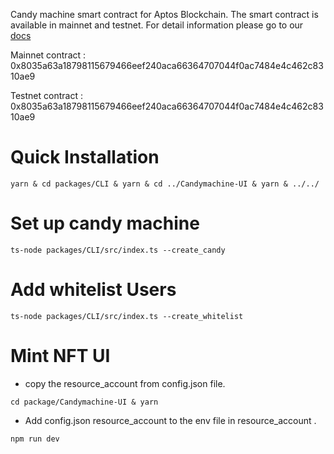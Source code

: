 Candy machine smart contract for Aptos Blockchain. The smart contract is available in mainnet and testnet. For detail information please go to our [docs](https://docs.mokshya.io)

Mainnet contract : 0x8035a63a18798115679466eef240aca66364707044f0ac7484e4c462c8310ae9

Testnet contract : 0x8035a63a18798115679466eef240aca66364707044f0ac7484e4c462c8310ae9

# Quick Installation 

```shell
yarn & cd packages/CLI & yarn & cd ../Candymachine-UI & yarn & ../../
```
# Set up candy machine 

```shell
ts-node packages/CLI/src/index.ts --create_candy 
```

# Add whitelist Users

```shell
ts-node packages/CLI/src/index.ts --create_whitelist 
```

# Mint NFT UI

* copy the resource_account from config.json file.

```shell
cd package/Candymachine-UI & yarn
```

* Add config.json resource_account to the env file in resource_account .

```shell 
npm run dev  
```
